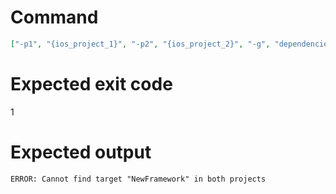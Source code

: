 # Command
```json
["-p1", "{ios_project_1}", "-p2", "{ios_project_2}", "-g", "dependencies", "-t", "NewFramework", "-f", "console"]
```

# Expected exit code
1

# Expected output
```
ERROR: Cannot find target "NewFramework" in both projects

```
